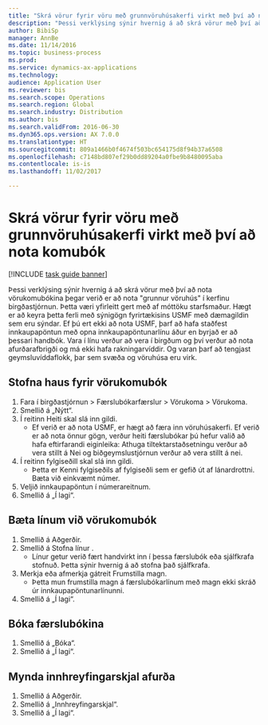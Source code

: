 ```yaml
--- 
title: "Skrá vörur fyrir vöru með grunnvöruhúsakerfi virkt með því að nota komubók"
description: "Þessi verklýsing sýnir hvernig á að skrá vörur með því að nota vörukomubókina þegar verið er að nota \"grunnur vöruhús\" í kerfinu birgðastjórnun."
author: BibiSp
manager: AnnBe
ms.date: 11/14/2016
ms.topic: business-process
ms.prod: 
ms.service: dynamics-ax-applications
ms.technology: 
audience: Application User
ms.reviewer: bis
ms.search.scope: Operations
ms.search.region: Global
ms.search.industry: Distribution
ms.author: bis
ms.search.validFrom: 2016-06-30
ms.dyn365.ops.version: AX 7.0.0
ms.translationtype: HT
ms.sourcegitcommit: 809a1466b0f4674f503bc654175d8f94b37a6508
ms.openlocfilehash: c7148bd807ef29b0dd89204a0fbe9b8480095aba
ms.contentlocale: is-is
ms.lasthandoff: 11/02/2017

---
```

# <a name="register-items-for-a-basic-warehousing-enabled-item-using-an-item-arrival-journal"></a>Skrá vörur fyrir vöru með grunnvöruhúsakerfi virkt með því að nota komubók

[!INCLUDE [task guide banner](../../includes/task-guide-banner.md)]

Þessi verklýsing sýnir hvernig á að skrá vörur með því að nota vörukomubókina þegar verið er að nota "grunnur vöruhús" í kerfinu birgðastjórnun. Þetta væri yfirleitt gert með af móttöku starfsmaður. Hægt er að keyra þetta ferli með sýnigögn fyrirtækisins USMF með dæmagildin sem eru sýndar.  Ef þú ert ekki að nota USMF, þarf að hafa staðfest innkaupapöntun með opna innkaupapöntunarlínu áður en byrjað er að þessari handbók. Vara í línu verður að vera í birgðum og því verður að nota afurðarafbrigði og má ekki hafa rakningarvíddir. Og varan þarf að tengjast geymsluvíddaflokk, þar sem svæða og vöruhúsa eru virk.


## <a name="create-item-arrival-journal-header"></a>Stofna haus fyrir vörukomubók
1. Fara í birgðastjórnun > Færslubókarfærslur > Vörukoma > Vörukoma.
2. Smellið á „Nýtt“.
3. Í reitinn Heiti skal slá inn gildi.
    * Ef verið er að nota USMF, er hægt að færa inn vöruhúsakerfi. Ef verið er að nota önnur gögn, verður heiti færslubókar þú hefur valið að hafa eftirfarandi eiginleika: Athuga tiltektarstaðsetningu verður að vera stillt á Nei og biðgeymslustjórnun verður að vera stillt á nei.  
4. Í reitinn fylgiseðill skal slá inn gildi.
    * Þetta er Kenni fylgiseðils af fylgiseðli sem er gefið út af lánardrottni. Bæta við einkvæmt númer.  
5. Veljið innkaupapöntun í númerareitnum.
6. Smellið á „Í lagi“.

## <a name="add-lines-to-item-arrival-journal"></a>Bæta línum við vörukomubók
1. Smellið á Aðgerðir.
2. Smellið á Stofna línur .
    * Línur getur verið fært handvirkt inn í þessa færslubók eða sjálfkrafa stofnuð. Þetta sýnir hvernig á að stofna það sjálfkrafa.  
3. Merkja eða afmerkja gátreit Frumstilla magn.
    * Þetta mun frumstilla magn á færslubókarlínum með magn ekki skráð úr innkaupapöntunarlínunni.  
4. Smellið á „Í lagi“.

## <a name="post-the-journal"></a>Bóka færslubókina
1. Smellið á „Bóka“.
2. Smellið á „Í lagi“.

## <a name="generate-the-product-receipt"></a>Mynda innhreyfingarskjal afurða
1. Smellið á Aðgerðir.
2. Smellið á „Innhreyfingarskjal“.
3. Smellið á „Í lagi“.


